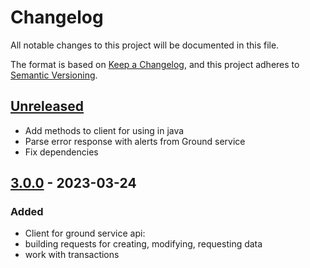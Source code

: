# Changelog

All notable changes to this project will be documented in this file.

The format is based on [Keep a Changelog](https://keepachangelog.com/en/1.0.0/),
and this project adheres to [Semantic Versioning](https://semver.org/spec/v2.0.0.html).

## [Unreleased]

- Add methods to client for using in java
- Parse error response with alerts from Ground service
- Fix dependencies

## [3.0.0] - 2023-03-24

### Added

- Client for ground service api:
- building requests for creating, modifying, requesting data
- work with transactions 

[unreleased]: https://github.com/smekalka/extremum-ground-client/compare/v3.0.0...HEAD
[3.0.0]: https://github.com/smekalka/extremum-ground-client/releases/tag/v3.0.0